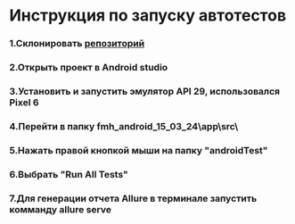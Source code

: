 # Инструкция по запуску автотестов

### 1.Склонировать [репозиторий](https://github.com/Krideinside/Diplom)

### 2.Открыть проект в Android studio

### 3.Установить и запустить эмулятор API 29, использовался Pixel 6

### 4.Перейти в папку fmh_android_15_03_24\app\src\

### 5.Нажать правой кнопкой мыши на папку "androidTest"

### 6.Выбрать "Run All Tests"

### 7.Для генерации отчета Allure в терминале запустить комманду allure serve
